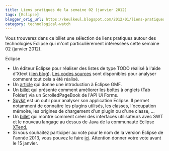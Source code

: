 ```yaml
---
title: Liens pratiques de la semaine 02 (janvier 2012)
tags: [Eclipse]
blogger_orig_url: https://keulkeul.blogspot.com/2012/01/liens-pratiques-de-la-semaine.html
category: technological-watch
---
```


Vous trouverez dans ce billet une sélection de liens pratiques autour des technologies Eclipse qui m'ont particulièrement intéressées cette semaine 02 (janvier 2012).

Eclipse

* Un éditeur Eclipse pour réaliser des listes de type TODO réalisé à l'aide d'Xtext ([lien blog](http://sebastianbenz.de/a-simple-text-based-todo-editor-for-eclipse)). [Les codes sources](https://github.com/sebastianbenz/eclipse-task-editor) sont disponibles pour analyser comment tout cela a été réalisé.
* Un [article](http://eclipse.dzone.com/articles/eclipse-gmf-graphical-editor) qui donne une introduction à Eclipse GMF.
* Un [billet](http://vzurczak.wordpress.com/2012/01/04/enhanced-tabs-thanks-to-scrolledpagebook/) qui présente comment améliorer les boîtes à onglets (Tab Folder) via un ScrolledPageBook de l'API Ui Forms.
* [Spykit](https://code.google.com/a/eclipselabs.org/p/eclipse-spykit/) est un outil pour analyser son application Eclipse. Il permet notamment de connaitre les plugins utilisés, les classes, l'occupation mémoire, les origines de chargement d'un plugin ou d'une classe, ...
* Un [billet](http://blog.moritz.eysholdt.de/2011/12/building-swt-user-interfaces-with-xtend.html) qui montre comment créer des interfaces utilisateurs avec SWT et le nouveau langage au dessus de Java de la communauté Eclipse [XTend.](http://www.eclipse.org/Xtext/xtend/)
* Si vous souhaitez participer au vote pour le nom de la version Eclipse de l'année 2013, vous pouvez le faire [ici](http://eclipse.org/juno/planning/poll2013.php). Attention donner votre vote avant le 15 janvier.